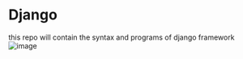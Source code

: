 # Django
this repo will contain the syntax and programs of django framework
![image](https://user-images.githubusercontent.com/87424424/207772568-524faca5-66f5-44e9-9cef-e7a9763fe096.png)
